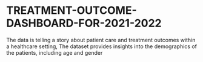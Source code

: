 # TREATMENT-OUTCOME-DASHBOARD-FOR-2021-2022
The data is telling a story about patient care and treatment outcomes within a healthcare setting, The dataset provides insights into the demographics of the patients, including age and gender
